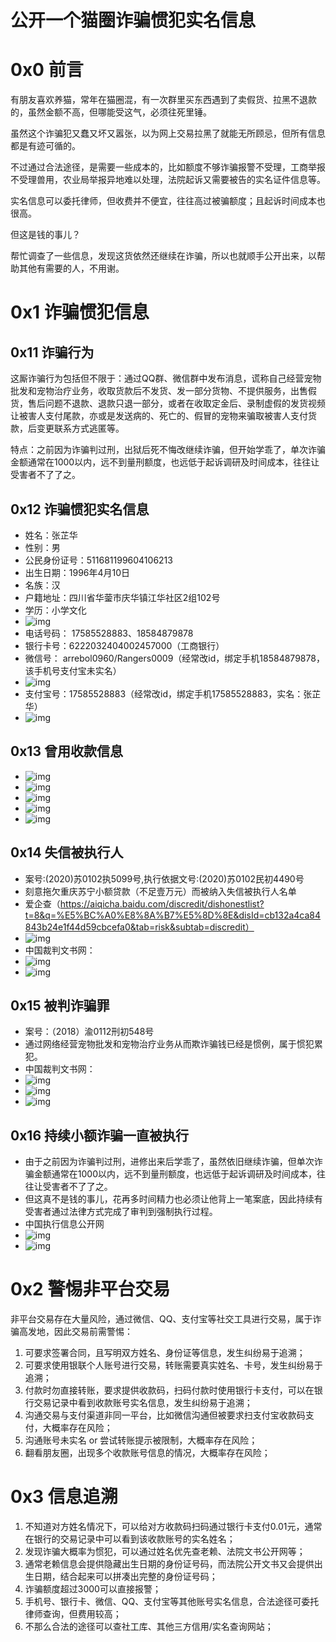 # 公开一个猫圈诈骗惯犯实名信息
# 0x0 前言
有朋友喜欢养猫，常年在猫圈混，有一次群里买东西遇到了卖假货、拉黑不退款的，虽然金额不高，但哪能受这气，必须往死里锤。

虽然这个诈骗犯又蠢又坏又嚣张，以为网上交易拉黑了就能无所顾忌，但所有信息都是有迹可循的。

不过通过合法途径，是需要一些成本的，比如额度不够诈骗报警不受理，工商举报不受理兽用，农业局举报异地难以处理，法院起诉又需要被告的实名证件信息等。

实名信息可以委托律师，但收费并不便宜，往往高过被骗额度；且起诉时间成本也很高。

但这是钱的事儿？

帮忙调查了一些信息，发现这货依然还继续在诈骗，所以也就顺手公开出来，以帮助其他有需要的人，不用谢。

# 0x1 诈骗惯犯信息
## 0x11 诈骗行为
这厮诈骗行为包括但不限于：通过QQ群、微信群中发布消息，谎称自己经营宠物批发和宠物治疗业务，收取货款后不发货、发一部分货物、不提供服务，出售假货，售后问题不退款、退款只退一部分，或者在收取定金后、录制虚假的发货视频让被害人支付尾款，亦或是发送病的、死亡的、假冒的宠物来骗取被害人支付货款，后变更联系方式逃匿等。

特点：之前因为诈骗判过刑，出狱后死不悔改继续诈骗，但开始学乖了，单次诈骗金额通常在1000以内，远不到量刑额度，也远低于起诉调研及时间成本，往往让受害者不了了之。

## 0x12 诈骗惯犯实名信息
* 姓名：张芷华
* 性别：男
* 公民身份证号：511681199604106213
* 出生日期：1996年4月10日
* 名族：汉
* 户籍地址：四川省华蓥市庆华镇江华社区2组102号
* 学历：小学文化
* ![img](https://github.com/sbzzh/SB_ZhangZhihua/blob/main/1.PNG)
* 电话号码： 17585528883、18584879878
* 银行卡号：6222032404002457000（工商银行）
* 微信号： arrebol0960/Rangers0009（经常改id，绑定手机18584879878，该手机号支付宝未实名）
* ![img](https://github.com/sbzzh/SB_ZhangZhihua/blob/main/2.PNG)
* 支付宝号：17585528883（经常改id，绑定手机17585528883，实名：张芷华）
* ![img](https://github.com/sbzzh/SB_ZhangZhihua/blob/main/3.PNG)

## 0x13 曾用收款信息
* ![img](https://github.com/sbzzh/SB_ZhangZhihua/blob/main/4.png)
* ![img](https://github.com/sbzzh/SB_ZhangZhihua/blob/main/5.png)
* ![img](https://github.com/sbzzh/SB_ZhangZhihua/blob/main/6.png)
* ![img](https://github.com/sbzzh/SB_ZhangZhihua/blob/main/7.png)
* ![img](https://github.com/sbzzh/SB_ZhangZhihua/blob/main/8.png)
  
## 0x14 失信被执行人
* 案号:(2020)苏0102执5099号,执行依据文号:(2020)苏0102民初4490号
* 刻意拖欠重庆苏宁小额贷款（不足壹万元）而被纳入失信被执行人名单
* 爱企查（https://aiqicha.baidu.com/discredit/dishonestlist?t=8&q=%E5%BC%A0%E8%8A%B7%E5%8D%8E&disId=cb132a4ca84843b24e1f44d59cbcefa0&tab=risk&subtab=discredit）
* ![img](https://github.com/sbzzh/SB_ZhangZhihua/blob/main/9.png)
* 中国裁判文书网：
* ![img](https://github.com/sbzzh/SB_ZhangZhihua/blob/main/10.png)
* ![img](https://github.com/sbzzh/SB_ZhangZhihua/blob/main/11.png)

## 0x15 被判诈骗罪
* 案号：（2018）渝0112刑初548号
* 通过网络经营宠物批发和宠物治疗业务从而欺诈骗钱已经是惯例，属于惯犯累犯。
* 中国裁判文书网：
* ![img](https://github.com/sbzzh/SB_ZhangZhihua/blob/main/12.png)
* ![img](https://github.com/sbzzh/SB_ZhangZhihua/blob/main/13.png)
* ![img](https://github.com/sbzzh/SB_ZhangZhihua/blob/main/14.png)

## 0x16 持续小额诈骗一直被执行
* 由于之前因为诈骗判过刑，进修出来后学乖了，虽然依旧继续诈骗，但单次诈骗金额通常在1000以内，远不到量刑额度，也远低于起诉调研及时间成本，往往让受害者不了了之。
* 但这真不是钱的事儿，花再多时间精力也必须让他背上一笔案底，因此持续有受害者通过法律方式完成了审判到强制执行过程。
* 中国执行信息公开网
* ![img](https://github.com/sbzzh/SB_ZhangZhihua/blob/main/15.png)
* ![img](https://github.com/sbzzh/SB_ZhangZhihua/blob/main/16.png)

# 0x2 警惕非平台交易
非平台交易存在大量风险，通过微信、QQ、支付宝等社交工具进行交易，属于诈骗高发地，因此交易前需警惕：
1. 可要求签署合同，且写明双方姓名、身份证等信息，发生纠纷易于追溯；
2. 可要求使用银联个人账号进行交易，转账需要真实姓名、卡号，发生纠纷易于追溯；
3. 付款时勿直接转账，要求提供收款码，扫码付款时使用银行卡支付，可以在银行交易记录中看到收款账号实名信息，发生纠纷易于追溯；
4. 沟通交易与支付渠道非同一平台，比如微信沟通但被要求扫支付宝收款码支付，大概率存在风险；
5. 沟通账号未实名 or 尝试转账提示被限制，大概率存在风险；
6. 翻看朋友圈，出现多个收款账号信息的情况，大概率存在风险；

# 0x3 信息追溯
1. 不知道对方姓名情况下，可以给对方收款码扫码通过银行卡支付0.01元，通常在银行的交易记录中可以看到该收款账号的实名姓名；
2. 发现诈骗大概率为惯犯，可以通过姓名优先查老赖、法院文书公开网等；
3. 通常老赖信息会提供隐藏出生日期的身份证号码，而法院公开文书又会提供出生日期，结合起来可以拼凑出完整的身份证号码；
4. 诈骗额度超过3000可以直接报警；
5. 手机号、银行卡、微信、QQ、支付宝等其他账号实名信息，合法途径可委托律师查询，但费用较高；
6. 不那么合法的途径可以查社工库、其他三方信用/实名查询网站；
